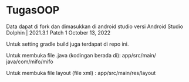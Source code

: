 # TugasOOP

Data dapat di fork dan dimasukkan di android studio versi Android Studio Dolphin | 2021.3.1 Patch 1 October 13, 2022

Untuk setting gradle build juga terdapat di repo ini.

Untuk membuka file .java (kodingan berada di):
app/src/main/ java/com/mifo/mifo

Untuk membuka file layout (file xml) :
app/src/main/res/layout
